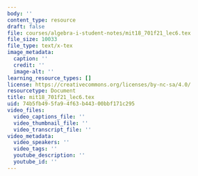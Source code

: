 ```yaml
---
body: ''
content_type: resource
draft: false
file: courses/algebra-i-student-notes/mit18_701f21_lec6.tex
file_size: 10033
file_type: text/x-tex
image_metadata:
  caption: ''
  credit: ''
  image-alt: ''
learning_resource_types: []
license: https://creativecommons.org/licenses/by-nc-sa/4.0/
resourcetype: Document
title: mit18_701f21_lec6.tex
uid: 74b5fb49-5fa9-4f63-b443-00bbf171c295
video_files:
  video_captions_file: ''
  video_thumbnail_file: ''
  video_transcript_file: ''
video_metadata:
  video_speakers: ''
  video_tags: ''
  youtube_description: ''
  youtube_id: ''
---
```

